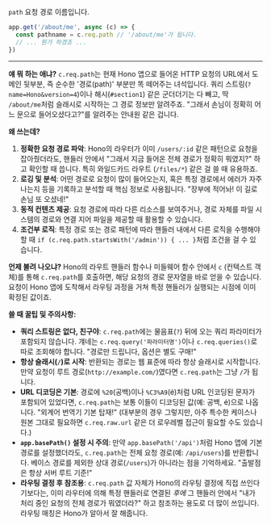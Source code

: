`path`
요청 경로 이름입니다.

```javascript
app.get('/about/me', async (c) => {
  const pathname = c.req.path // '/about/me'가 됩니다.
  // ... 뭔가 하겠죠 ...
})
```

---

**얘 뭐 하는 애냐?**
`c.req.path`는 현재 Hono 앱으로 들어온 HTTP 요청의 URL에서 도메인 뒷부분, 즉 순수한 '경로(path)' 부분만 똑 떼어주는 녀석입니다. 쿼리 스트링(`?name=Hono&version=4`)이나 해시(`#section1`) 같은 군더더기는 다 빼고, 딱 `/about/me`처럼 슬래시로 시작하는 그 경로 정보만 알려주죠. "그래서 손님이 정확히 어느 문으로 들어오셨다고?"를 알려주는 안내원 같은 겁니다.

**왜 쓰는데?**
1.  **정확한 요청 경로 파악**: Hono의 라우터가 이미 `/users/:id` 같은 패턴으로 요청을 잡아줬더라도, 핸들러 안에서 "그래서 지금 들어온 전체 경로가 정확히 뭐였지?" 하고 확인할 때 씁니다. 특히 와일드카드 라우트 (`/files/*`) 같은 걸 쓸 때 유용하죠.
2.  **로깅 및 분석**: 어떤 경로로 요청이 많이 들어오는지, 혹은 특정 경로에서 에러가 자주 나는지 등을 기록하고 분석할 때 핵심 정보로 사용됩니다. "장부에 적어놔! 이 길로 손님 또 오셨네!"
3.  **동적 컨텐츠 제공**: 요청 경로에 따라 다른 리소스를 보여주거나, 경로 자체를 파일 시스템의 경로와 연결 지어 파일을 제공할 때 활용할 수 있습니다.
4.  **조건부 로직**: 특정 경로 또는 경로 패턴에 따라 핸들러 내에서 다른 로직을 수행해야 할 때 `if (c.req.path.startsWith('/admin')) { ... }`처럼 조건을 걸 수 있습니다.

**언제 불려 나오냐?**
Hono의 라우트 핸들러 함수나 미들웨어 함수 안에서 `c` (컨텍스트 객체)를 통해 `c.req.path`를 호출하면, 해당 요청의 경로 문자열을 바로 얻을 수 있습니다. 요청이 Hono 앱에 도착해서 라우팅 과정을 거쳐 특정 핸들러가 실행되는 시점에 이미 확정된 값이죠.

**쓸 때 꿀팁 및 주의사항:**
*   **쿼리 스트링은 없다, 친구야**: `c.req.path`에는 물음표(`?`) 뒤에 오는 쿼리 파라미터가 포함되지 않습니다. 걔네는 `c.req.query('파라미터명')`이나 `c.req.queries()`로 따로 조회해야 합니다. "경로만 드립니다, 옵션은 별도 구매!"
*   **항상 슬래시(`/`)로 시작**: 반환되는 경로는 웹 표준에 따라 항상 슬래시로 시작합니다. 만약 요청이 루트 경로(`http://example.com/`)였다면 `c.req.path`는 그냥 `/`가 됩니다.
*   **URL 디코딩은 기본**: 경로에 `%20`(공백)이나 `%C3%A9`(é)처럼 URL 인코딩된 문자가 포함되어 있었다면, `c.req.path`는 보통 이들이 디코딩된 값(예: 공백, é)으로 나옵니다. "외계어 번역기 기본 탑재!" (대부분의 경우 그렇지만, 아주 특수한 케이스나 원본 그대로 필요하면 `c.req.raw.url` 같은 더 로우레벨 접근이 필요할 수도 있습니다.)
*   **`app.basePath()` 설정 시 주의**: 만약 `app.basePath('/api')`처럼 Hono 앱에 기본 경로를 설정했더라도, `c.req.path`는 전체 요청 경로(예: `/api/users`)를 반환합니다. 베이스 경로를 제외한 상대 경로(`/users`)가 아니라는 점을 기억하세요. "출발점은 항상 서버 루트 기준!"
*   **라우팅 결정 후 참조용**: `c.req.path` 값 자체가 Hono의 라우팅 결정에 직접 쓰인다기보다는, 이미 라우터에 의해 특정 핸들러로 연결된 *후에* 그 핸들러 안에서 "내가 처리 중인 요청의 전체 경로가 뭐였더라?" 하고 참조하는 용도로 더 많이 쓰입니다. 라우팅 매칭은 Hono가 알아서 잘 해줍니다.